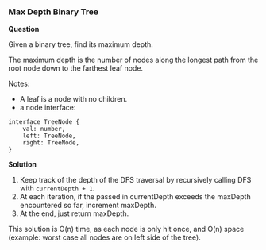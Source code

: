 <h3>Max Depth Binary Tree</h3>

**Question**

Given a binary tree, find its maximum depth.

The maximum depth is the number of nodes along the longest path from the root node down to the farthest leaf node.

Notes:
- A leaf is a node with no children.
- a node interface:

```
interface TreeNode {
    val: number,
    left: TreeNode,
    right: TreeNode,
}
```

**Solution**

1) Keep track of the depth of the DFS traversal by recursively calling DFS with ```currentDepth + 1```.
2) At each iteration, if the passed in currentDepth exceeds the maxDepth encountered so far, increment maxDepth.
3) At the end, just return maxDepth.

This solution is O(n) time, as each node is only hit once, and O(n) space (example: worst case all nodes are on left side of the tree).
